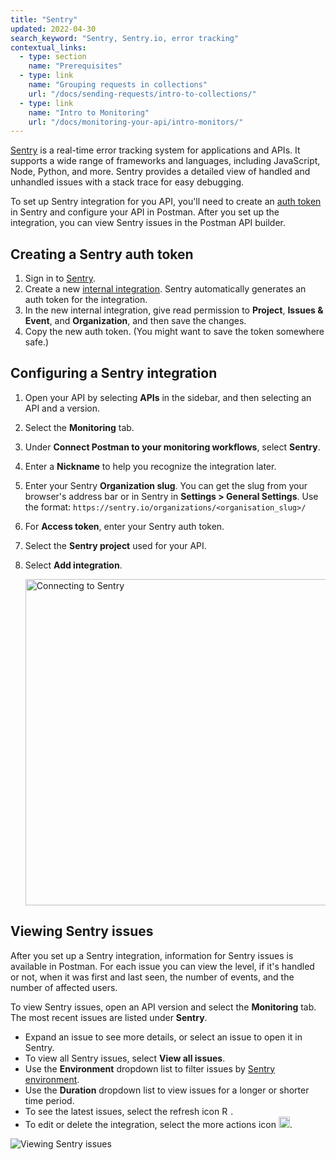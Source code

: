 ```yaml
---
title: "Sentry"
updated: 2022-04-30
search_keyword: "Sentry, Sentry.io, error tracking"
contextual_links:
  - type: section
    name: "Prerequisites"
  - type: link
    name: "Grouping requests in collections"
    url: "/docs/sending-requests/intro-to-collections/"
  - type: link
    name: "Intro to Monitoring"
    url: "/docs/monitoring-your-api/intro-monitors/"
---
```


[Sentry](https://sentry.io/welcome/) is a real-time error tracking system for applications and APIs. It supports a wide range of frameworks and languages, including JavaScript, Node, Python, and more. Sentry provides a detailed view of handled and unhandled issues with a stack trace for easy debugging.

To set up Sentry integration for you API, you'll need to create an [auth token](https://docs.sentry.io/api/auth/) in Sentry and configure your API in Postman. After you set up the integration, you can view Sentry issues in the Postman API builder.

## Creating a Sentry auth token

1. Sign in to [Sentry](https://sentry.io/auth/login/).
1. Create a new [internal integration](https://docs.sentry.io/product/integrations/integration-platform/). Sentry automatically generates an auth token for the integration.
1. In the new internal integration, give read permission to **Project**, **Issues & Event**, and **Organization**, and then save the changes.
1. Copy the new auth token.  (You might want to save the token somewhere safe.)

## Configuring a Sentry integration

1. Open your API by selecting **APIs** in the sidebar, and then selecting an API and a version.
1. Select the **Monitoring** tab.
1. Under **Connect Postman to your monitoring workflows**, select **Sentry**.
1. Enter a **Nickname** to help you recognize the integration later.
1. Enter your Sentry **Organization slug**. You can get the slug from your browser's address bar or in Sentry in **Settings > General Settings**. Use the format: `https://sentry.io/organizations/<organisation_slug>/`
1. For **Access token**, enter your Sentry auth token.
1. Select the **Sentry project** used for your API.
1. Select **Add integration**.

    <img alt="Connecting to Sentry" src="https://assets.postman.com/postman-docs/sentry-connection-v9-xx.jpg" width="522px"/>

## Viewing Sentry issues

After you set up a Sentry integration, information for Sentry issues is available in Postman. For each issue you can view the level, if it's handled or not, when it was first and last seen, the number of events, and the number of affected users.

To view Sentry issues, open an API version and select the **Monitoring** tab. The most recent issues are listed under **Sentry**.

* Expand an issue to see more details, or select an issue to open it in Sentry.
* To view all Sentry issues, select **View all issues**.
* Use the **Environment** dropdown list to filter issues by [Sentry environment](https://docs.sentry.io/product/sentry-basics/environments/).
* Use the **Duration** dropdown list to view issues for a longer or shorter time period.
* To see the latest issues, select the refresh icon <img alt="Refresh icon" src="https://assets.postman.com/postman-docs/icon-refresh-v9-5.jpg#icon" width="14px">.
* To edit or delete the integration, select the more actions icon <img alt="More actions icon" src="https://assets.postman.com/postman-docs/icon-three-dots-v9.jpg#icon" width="18px">.

<img alt="Viewing Sentry issues" src="https://assets.postman.com/postman-docs/sentry-view-issues-v9-xx.jpg"/>
